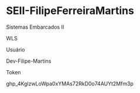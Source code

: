 # SEII-FilipeFerreiraMartins
Sistemas Embarcados II

WLS

Usuário

Dev-Filipe-Martins

Token

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
